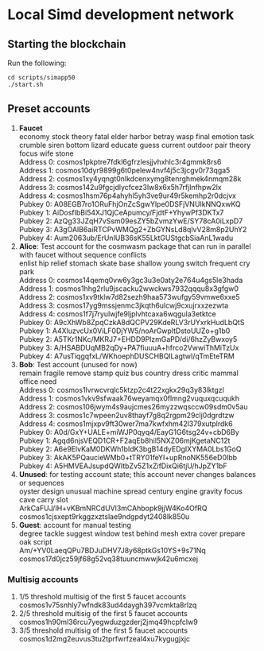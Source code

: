 # Local Simd development network

## Starting the blockchain

Run the following:

```
cd scripts/simapp50
./start.sh
```

## Preset accounts

1. **Faucet**\
   economy stock theory fatal elder harbor betray wasp final emotion task crumble
   siren bottom lizard educate guess current outdoor pair theory focus wife stone\
   Address 0: cosmos1pkptre7fdkl6gfrzlesjjvhxhlc3r4gmmk8rs6\
   Address 1: cosmos10dyr9899g6t0pelew4nvf4j5c3jcgv0r73qga5\
   Address 2: cosmos1xy4yqngt0nlkdcenxymg8tenrghmek4nmqm28k\
   Address 3: cosmos142u9fgcjdlycfcez3lw8x6x5h7rfjlnfhpw2lx\
   Address 4: cosmos1hsm76p4ahyhl5yh3ve9ur49r5kemhp2r0dcjvx\
   Pubkey 0: A08EGB7ro1ORuFhjOnZcSgwYlpe0DSFjVNUIkNNQxwKQ\
   Pubkey 1: AiDosfIbBi54XJ1QjCeApumcy/FjdtF+YhywPf3DKTx7\
   Pubkey 2: AzQg33JZqH7vSsm09esZY5bZvmzYwE/SY78cA0iLxpD7\
   Pubkey 3: A3gOAlB6aiRTCPvWMQg2+ZbGYNsLd8qlvV28m8p2UhY2\
   Pubkey 4: Aum2063ub/ErUnIUB36sK55LktGUStgcbSiaAnL1wadu
2. **Alice**: Test account for the cosmwasm package that can run in parallel
   with faucet without sequence conflicts\
   enlist hip relief stomach skate base shallow young switch frequent cry park\
   Address 0: cosmos14qemq0vw6y3gc3u3e0aty2e764u4gs5le3hada\
   Address 1: cosmos1hhg2rlu9jscacku2wwckws7932qqqu8x3gfgw0\
   Address 2: cosmos1xv9tklw7d82sezh9haa573wufgy59vmwe6xxe5\
   Address 3: cosmos17yg9mssjenmc3jkqth6ulcwj9cxujrxxzezwta\
   Address 4: cosmos1f7j7ryulwjfe9ljplvhtcaxa6wqgula3etktce\
   Pubkey 0: A9cXhWb8ZpqCzkA8dQCPV29KdeRLV3rUYxrkHudLbQtS\
   Pubkey 1: A4XluzvcUx0ViLF0DjYW5/noArGwpltDstoUUZo+g1b0\
   Pubkey 2: A5TKr1NKc/MKRJ7+EHDD9PlzmGaPD/di/6hzZyBwxoy5\
   Pubkey 3: A/HSABDUqMB2qDy+PA7fiuuuA+hfrco2VwwiThMiTzUx\
   Pubkey 4: A7usTiqgqfxL/WKhoephDUSCHBQlLagtwI/qTmEteTRM
3. **Bob**: Test account (unused for now)\
   remain fragile remove stamp quiz bus country dress critic mammal office need\
   Address 0: cosmos1lvrwcvrqlc5ktzp2c4t22xgkx29q3y83lktgzl\
   Address 1: cosmos1vkv9sfwaak76weyamqx0flmng2vuquxqcuqukh\
   Address 2: cosmos106jwym4s9aujcmes26myzzwqsccw09sdm0v5au\
   Address 3: cosmos1c7wpeen2uv8thayf7g8q2rgpm29clj0dgrdtzw\
   Address 4: cosmos1mjxpv9ft30wer7ma7kwfxhm42l379xutplrdk6\
   Pubkey 0: A0d/GxY+UALE+miWJP0qyq4/EayG1G6tsg24v+cbD6By\
   Pubkey 1: Agqd6njsVEQD1CR+F2aqEb8hil5NXZ06mjKgetaNC12t\
   Pubkey 2: A6e9ElvKaM0DKWh1bIdK3bgB14dyEDgIXYMA0Lbs1GoQ\
   Pubkey 3: AkAK5PQaucieWMb0+tTRY01feYI+upRnoNK556eD0Ibb\
   Pubkey 4: A5HMVEAJsupdQWItbZv5Z1xZifDixQi6tjU/hJpZY1bF
4. **Unused**: for testing account state; this account never changes balances or
   sequences\
   oyster design unusual machine spread century engine gravity focus cave carry slot\
   ArkCaFUJ/IH+vKBmNRCdUVl3mCAhbopk9jjW4Ko4OfRQ\
   cosmos1cjsxept9rkggzxztslae9ndgpdyt2408lk850u
5. **Guest**: account for manual testing\
   degree tackle suggest window test behind mesh extra cover prepare oak script\
   Am/+YV0LaeqQPu7BDJuDHV7J8y68ptkGs10YS+9s71Nq\
   cosmos17d0jcz59jf68g52vq38tuuncmwwjk42u6mcxej

### Multisig accounts

1. 1/5 threshold multisig of the first 5 faucet accounts\
   cosmos1v75snhly7wfndk83ud4daygh397vcmkta8rlzq
2. 2/5 threshold multisig of the first 5 faucet accounts\
   cosmos1h90ml36rcu7yegwduzgzderj2jmq49hcpfclw9
3. 3/5 threshold multisig of the first 5 faucet accounts\
   cosmos1d2mg2euvus3tu2tprfwrfzeal4xu7kygugjxjc

